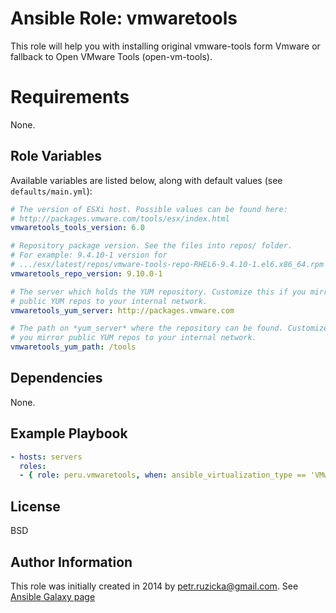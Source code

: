 # Ansible Role: vmwaretools

This role will help you with installing original vmware-tools form Vmware or
fallback to Open VMware Tools (open-vm-tools).

# Requirements

None.

## Role Variables

Available variables are listed below, along with default values (see
`defaults/main.yml`):

```yaml
# The version of ESXi host. Possible values can be found here:
# http://packages.vmware.com/tools/esx/index.html
vmwaretools_tools_version: 6.0

# Repository package version. See the files into repos/ folder.
# For example: 9.4.10-1 version for
# .../esx/latest/repos/vmware-tools-repo-RHEL6-9.4.10-1.el6.x86_64.rpm
vmwaretools_repo_version: 9.10.0-1

# The server which holds the YUM repository. Customize this if you mirror
# public YUM repos to your internal network.
vmwaretools_yum_server: http://packages.vmware.com

# The path on *yum_server* where the repository can be found. Customize this if
# you mirror public YUM repos to your internal network.
vmwaretools_yum_path: /tools
```

## Dependencies

None.

## Example Playbook

```yaml
- hosts: servers
  roles:
  - { role: peru.vmwaretools, when: ansible_virtualization_type == 'VMware' }
```

## License

BSD

## Author Information

This role was initially created in 2014 by <petr.ruzicka@gmail.com>. See
[Ansible Galaxy page](https://galaxy.ansible.com/list#/roles/2509)

